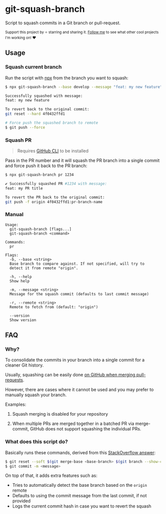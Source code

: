 # git-squash-branch

Script to squash commits in a Git branch or pull-request.

<sub>Support this project by ⭐️ starring and sharing it. [Follow me](https://github.com/privatenumber) to see what other cool projects I'm working on! ❤️</sub>

## Usage


### Squash current branch
Run the script with [npx](https://nodejs.dev/learn/the-npx-nodejs-package-runner) from the branch you want to squash:
```sh
$ npx git-squash-branch --base develop --message "feat: my new feature"

Successfully squashed with message:
feat: my new feature

To revert back to the original commit:
git reset --hard 4f0432ffd1

# Force push the squashed branch to remote
$ git push --force
```

### Squash PR
> Requires [GitHub CLI](https://cli.github.com/) to be installed

Pass in the PR number and it will squash the PR branch into a single commit and force push it back to the PR branch:

```sh
$ npx git-squash-branch pr 1234

✔ Successfully squashed PR #1234 with message:
feat: my PR title

To revert the PR back to the original commit:
git push -f origin 4f0432ffd1:pr-branch-name
```

### Manual
```
Usage:
  git-squash-branch [flags...]
  git-squash-branch <command>

Commands:
  pr

Flags:
  -b, --base <string>
  Base branch to compare against. If not specified, will try to
  detect it from remote "origin".

  -h, --help
  Show help

  -m, --message <string>
  Message for the squash commit (defaults to last commit message)

  -r, --remote <string>
  Remote to fetch from (default: "origin")

  --version
  Show version
```

## FAQ
### Why?
To consolidate the commits in your branch into a single commit for a cleaner Git history.

Usually, squashing can be easily done [on GitHub when merging pull-requests](https://docs.github.com/en/repositories/configuring-branches-and-merges-in-your-repository/configuring-pull-request-merges/configuring-commit-squashing-for-pull-requests).

However, there are cases where it cannot be used and you may prefer to manually squash your branch.

Examples:
1. Squash merging is disabled for your repository

2. When multiple PRs are merged together in a batched PR via merge-commit, GitHub does not support squashing the individual PRs.

### What does this script do?

Basically runs these commands, derived from this [StackOverflow answer](https://stackoverflow.com/a/25357146):
```sh
$ git reset --soft $(git merge-base <base-branch> $(git branch --show-current))
$ git commit -m <message>
```

On top of that, it adds extra features such as:
- Tries to automatically detect the base branch based on the `origin` remote
- Defaults to using the commit message from the last commit, if not provided
- Logs the current commit hash in case you want to revert the squash
